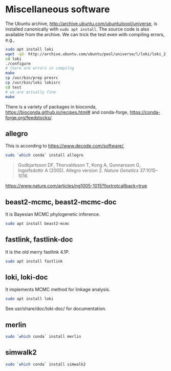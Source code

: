# Miscellaneous software

The Ubuntu archive, http://archive.ubuntu.com/ubuntu/pool/universe, is installed canonically with ```sudo apt install```. The source code is also available from the archive. We can trick the test even with compiling errors, e.g., 
```bash
sudo apt install loki
wget -qO- http://archive.ubuntu.com/ubuntu/pool/universe/l/loki/loki_2.4.7.4.orig.tar.gz | tar fvxz -
cd loki
./configure
# there are errors in compilng
make
cp /usr/bin/prep presrc
cp /usr/bin/loki lokisrc
cd test
# we are actually fine
make
```
There is a variety of packages in bioconda, https://bioconda.github.io/recipes.html# and conda-forge, https://conda-forge.org/feedstocks/.

## allegro

This is according to https://www.decode.com/software/,
```bash
sudo `which conda` install allegro
```
> Gudbjartsson DF, Thorvaldsson T, Kong A, Gunnarsson G, Ingolfsdottir A (2005). Allegro version 2. *Nature Genetics* 37:1015–1016

https://www.nature.com/articles/ng1005-1015?foxtrotcallback=true

## beast2-mcmc, beast2-mcmc-doc

It is Bayesian MCMC phylogenetic inference.
```bash
sudo apt install beast2-mcmc
```

## fastlink, fastlink-doc

It is the old merry fastlink 4.1P.
```bash
sudo apt install fastlink
```

## loki, loki-doc

It implements MCMC method for linkage analysis.
```bash
sudo apt install loki
```
See usr/share/doc/loki-doc/ for documentation.

## merlin

```bash
sudo `which conda` install merlin
```

## simwalk2

```bash
sudo `which conda` install simwalk2
```

